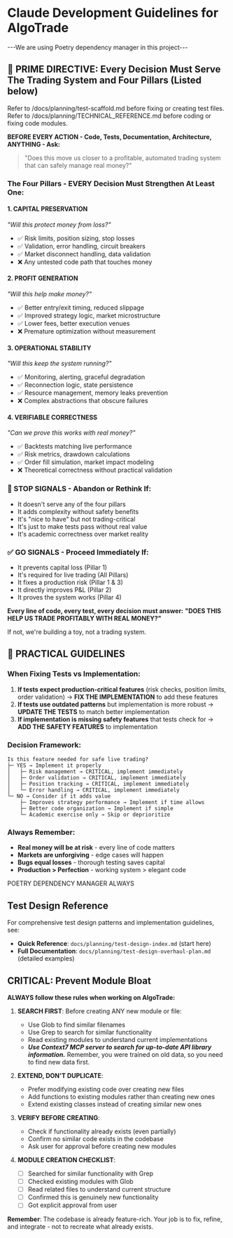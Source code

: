 # Claude Development Guidelines for AlgoTrade

---We are using Poetry dependency manager in this project---

## 🎯 PRIME DIRECTIVE: Every Decision Must Serve The Trading System and Four Pillars (Listed below)

Refer to /docs/planning/test-scaffold.md before fixing or creating test files.
Refer to /docs/planning/TECHNICAL_REFERENCE.md before coding or fixing code modules.

**BEFORE EVERY ACTION - Code, Tests, Documentation, Architecture, ANYTHING - Ask:**

> "Does this move us closer to a profitable, automated trading system that can safely manage real money?"

### The Four Pillars - EVERY Decision Must Strengthen At Least One:

#### 1. **CAPITAL PRESERVATION** 
*"Will this protect money from loss?"*
- ✅ Risk limits, position sizing, stop losses
- ✅ Validation, error handling, circuit breakers
- ✅ Market disconnect handling, data validation
- ❌ Any untested code path that touches money

#### 2. **PROFIT GENERATION**
*"Will this help make money?"*
- ✅ Better entry/exit timing, reduced slippage
- ✅ Improved strategy logic, market microstructure
- ✅ Lower fees, better execution venues
- ❌ Premature optimization without measurement

#### 3. **OPERATIONAL STABILITY**
*"Will this keep the system running?"*
- ✅ Monitoring, alerting, graceful degradation
- ✅ Reconnection logic, state persistence
- ✅ Resource management, memory leaks prevention
- ❌ Complex abstractions that obscure failures

#### 4. **VERIFIABLE CORRECTNESS**
*"Can we prove this works with real money?"*
- ✅ Backtests matching live performance
- ✅ Risk metrics, drawdown calculations
- ✅ Order fill simulation, market impact modeling
- ❌ Theoretical correctness without practical validation

### 🛑 STOP SIGNALS - Abandon or Rethink If:
- It doesn't serve any of the four pillars
- It adds complexity without safety benefits
- It's "nice to have" but not trading-critical
- It's just to make tests pass without real value
- It's academic correctness over market reality

### ✅ GO SIGNALS - Proceed Immediately If:
- It prevents capital loss (Pillar 1)
- It's required for live trading (All Pillars)
- It fixes a production risk (Pillar 1 & 3)
- It directly improves P&L (Pillar 2)
- It proves the system works (Pillar 4)

**Every line of code, every test, every decision must answer:**
**"DOES THIS HELP US TRADE PROFITABLY WITH REAL MONEY?"**

If not, we're building a toy, not a trading system.

## 🔧 PRACTICAL GUIDELINES

### When Fixing Tests vs Implementation:
1. **If tests expect production-critical features** (risk checks, position limits, order validation) 
   → **FIX THE IMPLEMENTATION** to add these features
2. **If tests use outdated patterns** but implementation is more robust 
   → **UPDATE THE TESTS** to match better implementation
3. **If implementation is missing safety features** that tests check for 
   → **ADD THE SAFETY FEATURES** to implementation

### Decision Framework:
```
Is this feature needed for safe live trading?
├─ YES → Implement it properly
│   ├─ Risk management → CRITICAL, implement immediately
│   ├─ Order validation → CRITICAL, implement immediately  
│   ├─ Position tracking → CRITICAL, implement immediately
│   └─ Error handling → CRITICAL, implement immediately
└─ NO → Consider if it adds value
    ├─ Improves strategy performance → Implement if time allows
    ├─ Better code organization → Implement if simple
    └─ Academic exercise only → Skip or deprioritize
```

### Always Remember:
- **Real money will be at risk** - every line of code matters
- **Markets are unforgiving** - edge cases will happen
- **Bugs equal losses** - thorough testing saves capital
- **Production > Perfection** - working system > elegant code

POETRY DEPENDENCY MANAGER ALWAYS

## Test Design Reference
For comprehensive test design patterns and implementation guidelines, see:
- **Quick Reference**: `docs/planning/test-design-index.md` (start here)
- **Full Documentation**: `docs/planning/test-design-overhaul-plan.md` (detailed examples)

## CRITICAL: Prevent Module Bloat

**ALWAYS follow these rules when working on AlgoTrade:**

1. **SEARCH FIRST**: Before creating ANY new module or file:
   - Use Glob to find similar filenames
   - Use Grep to search for similar functionality
   - Read existing modules to understand current implementations
   - ***Use Context7 MCP server to search for up-to-date API library information.*** Remember, you were trained on old data, so you need to find new data first.

2. **EXTEND, DON'T DUPLICATE**: 
   - Prefer modifying existing code over creating new files
   - Add functions to existing modules rather than creating new ones
   - Extend existing classes instead of creating similar new ones

3. **VERIFY BEFORE CREATING**:
   - Check if functionality already exists (even partially)
   - Confirm no similar code exists in the codebase
   - Ask user for approval before creating new modules

5. **MODULE CREATION CHECKLIST**:
   - [ ] Searched for similar functionality with Grep
   - [ ] Checked existing modules with Glob
   - [ ] Read related files to understand current structure
   - [ ] Confirmed this is genuinely new functionality
   - [ ] Got explicit approval from user

**Remember**: The codebase is already feature-rich. Your job is to fix, refine, and integrate - not to recreate what already exists.